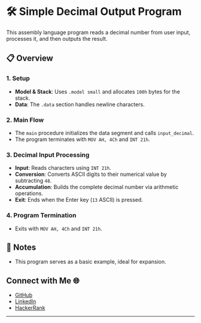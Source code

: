 

 

# 🛠 Simple Decimal Output Program

This assembly language program reads a decimal number from user input, processes it, and then outputs the result.

## 📋 Overview

### 1. Setup
- **Model & Stack**: Uses `.model small` and allocates `100h` bytes for the stack.
- **Data**: The `.data` section handles newline characters.

### 2. Main Flow
- The `main` procedure initializes the data segment and calls `input_decimal`.
- The program terminates with `MOV AH, 4Ch` and `INT 21h`.

### 3. Decimal Input Processing
- **Input**: Reads characters using `INT 21h`.
- **Conversion**: Converts ASCII digits to their numerical value by subtracting `48`.
- **Accumulation**: Builds the complete decimal number via arithmetic operations.
- **Exit**: Ends when the Enter key (`13` ASCII) is pressed.

### 4. Program Termination
- Exits with `MOV AH, 4Ch` and `INT 21h`.

## 📝 Notes
- This program serves as a basic example, ideal for expansion.

## Connect with Me 🌐

- [GitHub](https://github.com/Maham-j)
- [LinkedIn](https://www.linkedin.com/in/maham-jamil-268584267)
- [HackerRank](https://www.hackerrank.com/maham_jamil)

---
